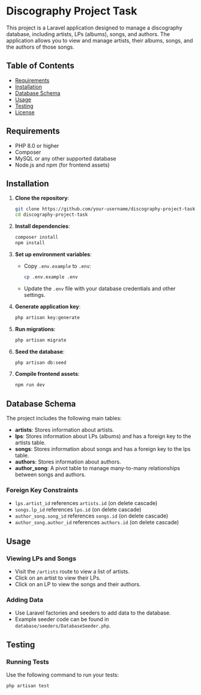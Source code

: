 # Discography Project Task

This project is a Laravel application designed to manage a discography database, including artists, LPs (albums), songs, and authors. The application allows you to view and manage artists, their albums, songs, and the authors of those songs.

## Table of Contents

- [Requirements](#requirements)
- [Installation](#installation)
- [Database Schema](#database-schema)
- [Usage](#usage)
- [Testing](#testing)
- [License](#license)

## Requirements

- PHP 8.0 or higher
- Composer
- MySQL or any other supported database
- Node.js and npm (for frontend assets)

## Installation

1. **Clone the repository**:
    ```sh
    git clone https://github.com/your-username/discography-project-task.git
    cd discography-project-task
    ```

2. **Install dependencies**:
    ```sh
    composer install
    npm install
    ```

3. **Set up environment variables**:
    - Copy `.env.example` to `.env`:
        ```sh
        cp .env.example .env
        ```
    - Update the `.env` file with your database credentials and other settings.

4. **Generate application key**:
    ```sh
    php artisan key:generate
    ```

5. **Run migrations**:
    ```sh
    php artisan migrate
    ```

6. **Seed the database**:
    ```sh
    php artisan db:seed
    ```

7. **Compile frontend assets**:
    ```sh
    npm run dev
    ```

## Database Schema

The project includes the following main tables:

- **artists**: Stores information about artists.
- **lps**: Stores information about LPs (albums) and has a foreign key to the artists table.
- **songs**: Stores information about songs and has a foreign key to the lps table.
- **authors**: Stores information about authors.
- **author_song**: A pivot table to manage many-to-many relationships between songs and authors.

### Foreign Key Constraints

- `lps.artist_id` references `artists.id` (on delete cascade)
- `songs.lp_id` references `lps.id` (on delete cascade)
- `author_song.song_id` references `songs.id` (on delete cascade)
- `author_song.author_id` references `authors.id` (on delete cascade)

## Usage

### Viewing LPs and Songs

- Visit the `/artists` route to view a list of artists.
- Click on an artist to view their LPs.
- Click on an LP to view the songs and their authors.

### Adding Data

- Use Laravel factories and seeders to add data to the database.
- Example seeder code can be found in `database/seeders/DatabaseSeeder.php`.

## Testing

### Running Tests

Use the following command to run your tests:

```sh
php artisan test
